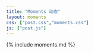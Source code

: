 ```yaml
---
title: "Moments 动态"
layout: moments
css: ["post.css","moments.css"]
js: ["post.js"]
---
```

<div class="row">
  <div class="col s8 offset-s2">
    {% include moments.md %}
  </div>
</div>